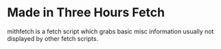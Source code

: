 # Made in Three Hours Fetch

mithfetch is a fetch script which grabs basic misc information usually not displayed by other fetch scripts.
